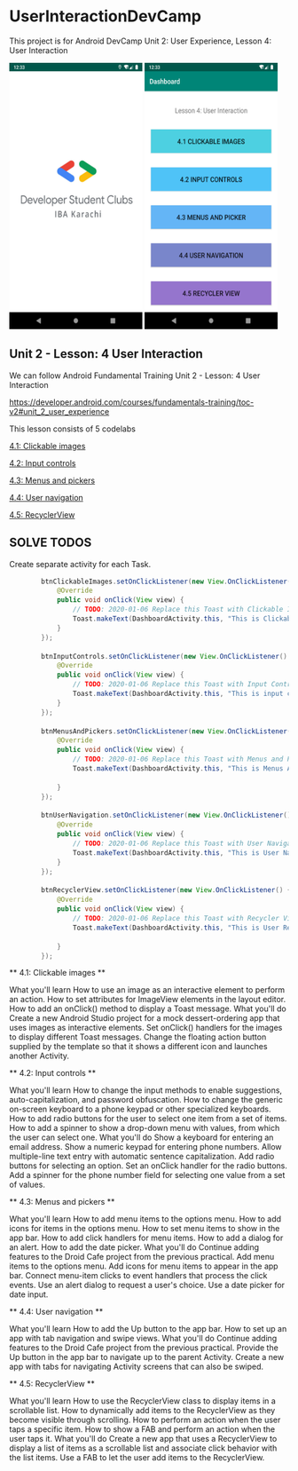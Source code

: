# UserInteractionDevCamp
This project is for Android DevCamp Unit 2: User Experience, Lesson 4: User Interaction

<img src='images/sc2.png' height=480 width=240 />
<img src='images/sc1.png' height=480 width=240 />


## Unit 2 - Lesson: 4 User Interaction
We can follow Android Fundamental Training Unit 2 - Lesson: 4 User Interaction


https://developer.android.com/courses/fundamentals-training/toc-v2#unit_2_user_experience
 

This lesson consists of 5 codelabs

[4.1: Clickable images](https://codelabs.developers.google.com/codelabs/android-training-clickable-images/index.html?index=..%2F..%2Fandroid-training#0)

[4.2: Input controls](https://codelabs.developers.google.com/codelabs/android-training-input-controls/index.html?index=..%2F..%2Fandroid-training#0)

[4.3: Menus and pickers](https://codelabs.developers.google.com/codelabs/android-training-menus-and-pickers/index.html?index=..%2F..%2Fandroid-training#0)

[4.4: User navigation](https://codelabs.developers.google.com/codelabs/android-training-provide-user-navigation/index.html?index=..%2F..%2Fandroid-training#0)

[4.5: RecyclerView](https://codelabs.developers.google.com/codelabs/android-training-create-recycler-view/index.html?index=..%2F..%2Fandroid-training#0)



## SOLVE TODOS

Create separate activity for each Task.

```java
        btnClickableImages.setOnClickListener(new View.OnClickListener() {
            @Override
            public void onClick(View view) {
                // TODO: 2020-01-06 Replace this Toast with Clickable Images lesson
                Toast.makeText(DashboardActivity.this, "This is Clickable images", Toast.LENGTH_SHORT).show();
            }
        });

        btnInputControls.setOnClickListener(new View.OnClickListener() {
            @Override
            public void onClick(View view) {
                // TODO: 2020-01-06 Replace this Toast with Input Control lesson
                Toast.makeText(DashboardActivity.this, "This is input controls", Toast.LENGTH_SHORT).show();
            }
        });

        btnMenusAndPickers.setOnClickListener(new View.OnClickListener() {
            @Override
            public void onClick(View view) {
                // TODO: 2020-01-06 Replace this Toast with Menus and Pickers lesson
                Toast.makeText(DashboardActivity.this, "This is Menus And Pickers", Toast.LENGTH_SHORT).show();

            }
        });

        btnUserNavigation.setOnClickListener(new View.OnClickListener() {
            @Override
            public void onClick(View view) {
                // TODO: 2020-01-06 Replace this Toast with User Navigation lesson
                Toast.makeText(DashboardActivity.this, "This is User Navigation", Toast.LENGTH_SHORT).show();
            }
        });

        btnRecyclerView.setOnClickListener(new View.OnClickListener() {
            @Override
            public void onClick(View view) {
                // TODO: 2020-01-06 Replace this Toast with Recycler View lesson
                Toast.makeText(DashboardActivity.this, "This is User Recycler View", Toast.LENGTH_SHORT).show();
                
            }
        });
```


** 4.1: Clickable images **

What you'll learn
    How to use an image as an interactive element to perform an action.
    How to set attributes for ImageView elements in the layout editor.
    How to add an onClick() method to display a Toast message.
What you'll do
    Create a new Android Studio project for a mock dessert-ordering app that uses images as interactive elements.
    Set onClick() handlers for the images to display different Toast messages.
    Change the floating action button supplied by the template so that it shows a different icon and launches another Activity.



** 4.2: Input controls **

What you'll learn
    How to change the input methods to enable suggestions, auto-capitalization, and password obfuscation.
    How to change the generic on-screen keyboard to a phone keypad or other specialized keyboards.
    How to add radio buttons for the user to select one item from a set of items.
    How to add a spinner to show a drop-down menu with values, from which the user can select one.
What you'll do
    Show a keyboard for entering an email address.
    Show a numeric keypad for entering phone numbers.
    Allow multiple-line text entry with automatic sentence capitalization.
    Add radio buttons for selecting an option.
    Set an onClick handler for the radio buttons.
    Add a spinner for the phone number field for selecting one value from a set of values.



** 4.3: Menus and pickers **

What you'll learn
    How to add menu items to the options menu.
    How to add icons for items in the options menu.
    How to set menu items to show in the app bar.
    How to add click handlers for menu items.
    How to add a dialog for an alert.
    How to add the date picker.
What you'll do
    Continue adding features to the Droid Cafe project from the previous practical.
    Add menu items to the options menu.
    Add icons for menu items to appear in the app bar.
    Connect menu-item clicks to event handlers that process the click events.
    Use an alert dialog to request a user's choice.
    Use a date picker for date input.



** 4.4: User navigation **

What you'll learn
    How to add the Up button to the app bar.
    How to set up an app with tab navigation and swipe views.
What you'll do
    Continue adding features to the Droid Cafe project from the previous practical.
    Provide the Up button in the app bar to navigate up to the parent Activity.
    Create a new app with tabs for navigating Activity screens that can also be swiped.



** 4.5: RecyclerView **

What you'll learn
    How to use the RecyclerView class to display items in a scrollable list.
    How to dynamically add items to the RecyclerView as they become visible through scrolling.
    How to perform an action when the user taps a specific item.
    How to show a FAB and perform an action when the user taps it.
What you'll do
    Create a new app that uses a RecyclerView to display a list of items as a scrollable list and associate click behavior with the list items.
    Use a FAB to let the user add items to the RecyclerView.

